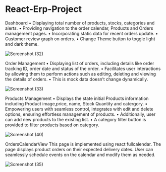 # React-Erp-Project
 Dashboard
• Displaying total number of products, stocks, categories and alerts.
• Providing navigation to the order calendar, Products and Orders management pages.
• Incorporating static data for recent orders update.
• Customer review graph on orders.
• Change Theme button to toggle light and dark theme.


![Screenshot (32)](https://github.com/Manoj-N-Kasal/React-Erp-Project/assets/114295885/ac6602e0-4f7c-4f2e-abd3-e76a8c696059)

Order Management
• Displaying list of orders, including details like order tracking ID, order date and status of the order.
• Facilitates user interactions by allowing them to perform actions such as editing, deleting and
viewing the details of orders.
• This is mock data doesn’t change dynamically.


![Screenshot (33)](https://github.com/Manoj-N-Kasal/React-Erp-Project/assets/114295885/9c5378b1-0b66-4c7d-b300-cd05a447f199)

Products Management
• Displays the state initial Products information including Product image,price, name, Stock Quantity
and catergory.
• Empowering users with seamless control, integrates with edit and delete options, ensuring effortless
management of products.
• Additionally, user can add new products to the existing list.
• A category filter button is provided to filter products based on category. 


![Screenshot (40)](https://github.com/Manoj-N-Kasal/React-Erp-Project/assets/114295885/9fd52cfd-c1fb-47ae-b8b4-0765c0aada2d)

OrdersCalendarView
This page is implemented using react fullcalendar.
The page displays product orders on their expected delivery dates.
User can seamlessly schedule events on the calendar and modify them as needed.


![Screenshot (35)](https://github.com/Manoj-N-Kasal/React-Erp-Project/assets/114295885/768c0283-227f-4926-93e8-b2cc33b8b9bc)
